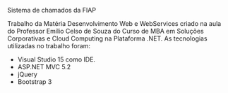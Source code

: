 Sistema de chamados da FIAP

Trabalho da Matéria Desenvolvimento Web e WebServices criado na aula do Professor Emílio Celso de Souza do Curso de MBA em Soluções Corporativas e Cloud Computing na Plataforma .NET.
As tecnologias utilizadas no trabalho foram:
- Visual Studio 15 como IDE.
- ASP.NET MVC 5.2
- jQuery
- Bootstrap 3

